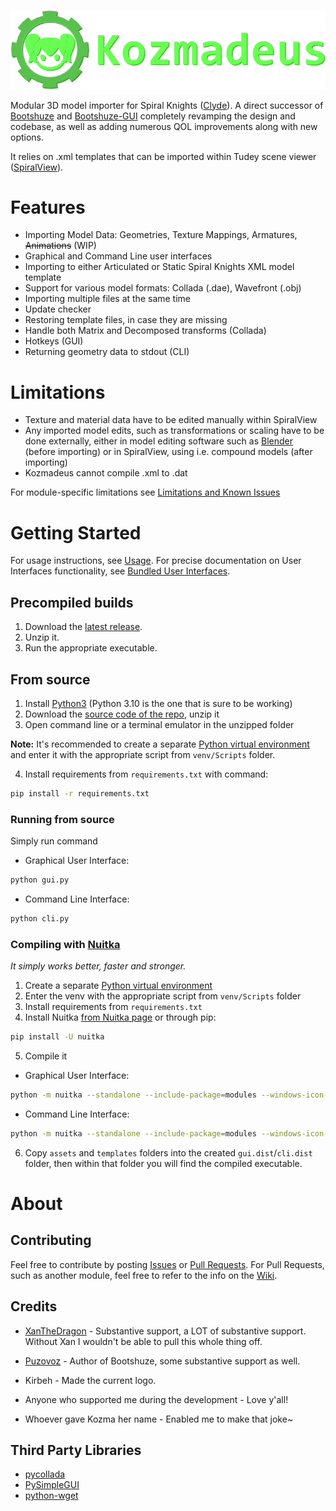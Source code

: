 ![banner](https://raw.githubusercontent.com/Crowfunder/Kozmadeus/main/assets/kozmadeus_full.png)

Modular 3D model importer for Spiral Knights ([Clyde](https://github.com/threerings/clyde)). A direct successor of [Bootshuze](https://github.com/Puzovoz/Bootshuze) and [Bootshuze-GUI](https://github.com/Crowfunder/Bootshuze-GUI) completely revamping the design and codebase, as well as adding numerous QOL improvements along with new options. 

It relies on .xml templates that can be imported within Tudey scene viewer ([SpiralView](https://github.com/lucasluqui/spiralview)). 

# Features
- Importing Model Data: Geometries, Texture Mappings, Armatures, ~~Animations~~ (WIP)
- Graphical and Command Line user interfaces
- Importing to either Articulated or Static Spiral Knights XML model template
- Support for various model formats: Collada (.dae), Wavefront (.obj) 
- Importing multiple files at the same time
- Update checker
- Restoring template files, in case they are missing
- Handle both Matrix and Decomposed transforms (Collada)
- Hotkeys (GUI)
- Returning geometry data to stdout (CLI)

# Limitations
- Texture and material data have to be edited manually within SpiralView
- Any imported model edits, such as transformations or scaling have to be done externally, either in model editing software such as [Blender](https://www.blender.org/) (before importing) or in SpiralView, using i.e. compound models (after importing)
- Kozmadeus cannot compile .xml to .dat

For module-specific limitations see [Limitations and Known Issues](https://github.com/Crowfunder/Kozmadeus/wiki/Modules#limitations-and-known-issues)

# Getting Started
For usage instructions, see [Usage](https://github.com/Crowfunder/Kozmadeus/wiki/Usage).
For precise documentation on User Interfaces functionality, see [Bundled User Interfaces](https://github.com/Crowfunder/Kozmadeus/wiki/User-Interfaces#bundled-user-interfaces).
## Precompiled builds
 1. Download the [latest release](https://github.com/Crowfunder/Kozmadeus/releases/latest).
 2. Unzip it.
 3. Run the appropriate executable.
 
 
 ## From source
 1. Install [Python3](https://www.python.org/downloads/) (Python 3.10 is the one that is sure to be working)
 2. Download the [source code of the repo](http.s://github.com/Crowfunder/Kozmadeus/archive/refs/heads/main.zip), unzip it
 3. Open command line or a terminal emulator in the unzipped folder
 
 **Note:** It's recommended to create a separate [Python virtual environment](https://docs.python.org/3/library/venv.html) and enter it with the appropriate script from `venv/Scripts` folder. 
 
 4. Install requirements from `requirements.txt` with command:
 ```bash
pip install -r requirements.txt
```

### Running from source
Simply run command
- Graphical User Interface:
```bash
python gui.py
```
- Command Line Interface:
```bash
python cli.py
```

### Compiling with [Nuitka](https://github.com/Nuitka/Nuitka)
*It simply works better, faster and stronger.*
1. Create a separate [Python virtual environment](https://docs.python.org/3/library/venv.html) 
2. Enter the venv with the appropriate script from `venv/Scripts` folder
3. Install requirements from `requirements.txt`
4. Install Nuitka [from Nuitka page](https://nuitka.net/doc/download.html) or through pip:
```bash
pip install -U nuitka
```
5. Compile it
- Graphical User Interface:
```bash
python -m nuitka --standalone --include-package=modules --windows-icon-from-ico=assets/kozmadeus.ico --enable-plugin=tk-inter --windows-disable-console --output-filename=kozmadeus-gui.exe gui.py
```
- Command Line Interface:
```bash
python -m nuitka --standalone --include-package=modules --windows-icon-from-ico=assets/kozmadeus.ico --output-filename=kozmadeus-cli.exe cli.py
```
6. Copy `assets` and `templates` folders into the created `gui.dist`/`cli.dist` folder, then within that folder you will find the compiled executable.

# About
## Contributing
Feel free to contribute by posting [Issues](https://github.com/Crowfunder/Kozmadeus/issues) or [Pull Requests](https://github.com/Crowfunder/Kozmadeus/pulls). For Pull Requests, such as another module, feel free to refer to the info on the [Wiki](https://github.com/Crowfunder/Kozmadeus/wiki).

## Credits
- [XanTheDragon](https://github.com/EtiTheSpirit) - Substantive support, a LOT of substantive support. Without Xan I wouldn't be able to pull this whole thing off.

- [Puzovoz](https://github.com/Puzovoz) - Author of Bootshuze, some substantive support as well.

- Kirbeh - Made the current logo.

- Anyone who supported me during the development - Love y'all!

- Whoever gave Kozma her name - Enabled me to make that joke~

## Third Party Libraries
- [pycollada](https://github.com/pycollada/pycollada)
- [PySimpleGUI](https://github.com/PySimpleGUI/PySimpleGUI)
- [python-wget](https://github.com/steveeJ/python-wget)



